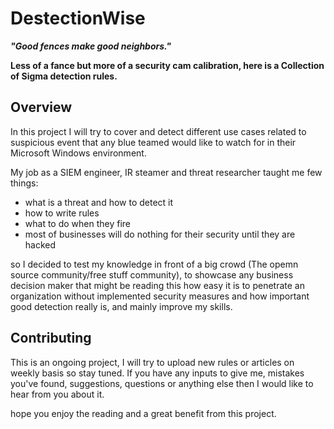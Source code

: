 # DestectionWise

**_"Good fences make good neighbors."_**

**Less of a fance but more of a security cam calibration, here is a Collection of Sigma detection rules.**

## Overview

In this project I will try to cover and detect different use cases related to suspicious event that any blue teamed would like to watch for in their Microsoft Windows environment.

My job as a SIEM engineer, IR steamer and threat researcher taught me few things:

* what is a threat and how to detect it
* how to write rules
* what to do when they fire
* most of businesses will do nothing for their security until they are hacked

so I decided to test my knowledge in front of a big crowd (The opemn source community/free stuff community), to showcase any business decision maker that might be reading this how easy it is to penetrate an organization without implemented security measures and how important good detection really is, and mainly improve my skills.

## Contributing

This is an ongoing project, I will try to upload new rules or articles on weekly basis so stay tuned.
If you have any inputs to give me, mistakes you've found, suggestions, questions or anything else then I would like to hear from you about it.

hope you enjoy the reading and a great benefit from this project.
